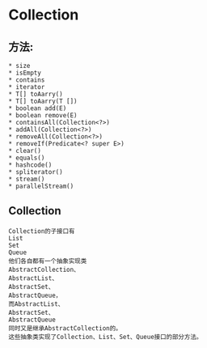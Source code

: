 # Collection
## 方法:
    * size 
    * isEmpty
    * contains
    * iterator
    * T[] toAarry()
    * T[] toAarry(T [])
    * boolean add(E) 
    * boolean remove(E)
    * containsAll(Collection<?>)
    * addAll(Collection<?>)
    * removeAll(Collection<?>)
    * removeIf(Predicate<? super E>)
    * clear()
    * equals()
    * hashcode()
    * spliterator()
    * stream()
    * parallelStream()
    
    
## Collection
```
Collection的子接口有
List 
Set 
Queue
他们各自都有一个抽象实现类
AbstractCollection、
AbstractList、
AbstractSet、
AbstractQueue，
而AbstractList、
AbstractSet、
AbstractQueue
同时又是继承AbstractCollection的。
这些抽象类实现了Collection、List、Set、Queue接口的部分方法。
```